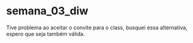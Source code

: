 # semana_03_diw
Tive problema ao aceitar o convite para o class, busquei essa alternativa, espero que seja também válida.

